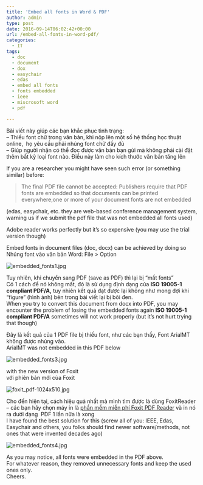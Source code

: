 ```yaml
---
title: 'Embed all fonts in Word & PDF'
author: admin
type: post
date: 2016-09-14T06:02:42+00:00
url: /embed-all-fonts-in-word-pdf/
categories:
  - IT
tags:
  - doc
  - document
  - dox
  - easychair
  - edas
  - embed all fonts
  - fonts embedded
  - ieee
  - miscrosoft word
  - pdf

---
```

Bài viết này giúp các bạn khắc phục tình trạng:  
&#8211; Thiếu font chữ trong văn bản, khi nộp lên một số hệ thống học thuật online,  họ yêu cầu phải nhúng font chữ đầy đủ  
&#8211; Giúp người nhận có thể đọc được văn bản bạn gửi mà không phải cài đặt thêm bất kỳ loại font nào. Điều này làm cho kích thước văn bản tăng lên

If you are a researcher you might have seen such error (or something similar) before:

> The final PDF file cannot be accepted: Publishers require that PDF fonts are embedded so that documents can be printed everywhere;one or more of your document fonts are not embedded

(edas, easychair, etc. they are web-based conference management system, warning us if we submit the pdf file that was not embedded all fonts used)

Adobe reader works perfectly but it&#8217;s so expensive (you may use the trial version though)

Embed fonts in document files (doc, docx) can be achieved by doing so  
Nhúng font vào văn bản Word: File > Option


![embedded_fonts1.jpg](/wp-content/uploads/2016/09/embedded_fonts1.jpg)


Tuy nhiên, khi chuyển sang PDF (save as PDF) thì lại bị &#8220;mất fonts&#8221;  
Có 1 cách để nó không mất, đó là sử dụng định dạng của **ISO 19005-1 compliant PDF/A,** tuy nhiên kết quả đạt được lại không như mong đợi khi &#8220;figure&#8221; (hình ảnh) bên trong bài viết lại bị bôi đen.  
When you try to convert this document from docx into PDF, you may encounter the problem of losing the embedded fonts again **ISO 19005-1 compliant PDF/A** sometimes will not work properly (but it&#8217;s not hurt trying that though)

Đây là kết quả của 1 PDF file bị thiếu font, như các bạn thấy, Font ArialMT không được nhúng vào.  
ArialMT was not embedded in this PDF below


![embedded_fonts3.jpg](/wp-content/uploads/2016/09/embedded_fonts3.jpg)


with the new version of Foxit  
với phiên bản mới của Foxit


![foxit_pdf-1024x510.jpg](/wp-content/uploads/2016/09/foxit_pdf-1024x510.jpg)


Cho đến hiện tại, cách hiệu quả nhất mà mình tìm được là dùng FoxitReader &#8211; các bạn hãy chọn máy in là [phần mềm miễn phí Foxit PDF Reader][4] và in nó ra dưới dạng  PDF 1 lần nữa là xong  
I have found the best solution for this (screw all of you: IEEE, Edas, Easychair and others, you folks should find newer software/methods, not ones that were invented decades ago)


![embedded_fonts4.jpg](/wp-content/uploads/2016/09/embedded_fonts4.jpg)


As you may notice, all fonts were embedded in the PDF above.  
For whatever reason, they removed unnecessary fonts and keep the used ones only.  
Cheers.

 [1]: ../wp-content/uploads/2016/09/embedded_fonts1.jpg
 [2]: ../wp-content/uploads/2016/09/embedded_fonts3.jpg
 [3]: ../wp-content/uploads/2016/09/foxit_pdf.jpg
 [4]: https://www.foxitsoftware.com/products/pdf-reader/
 [5]: ../wp-content/uploads/2016/09/embedded_fonts4.jpg
 [6]: ../wp-content/uploads/2016/09/embedded_fonts5.jpg
